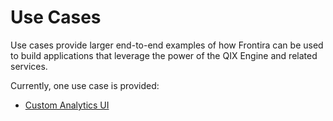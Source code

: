 # Use Cases

Use cases provide larger end-to-end examples of how Frontira can be used to build applications that leverage the power of the QIX Engine and related services.

Currently, one use case is provided:

- [Custom Analytics UI](./use-case-custom-analytics/README.md)
